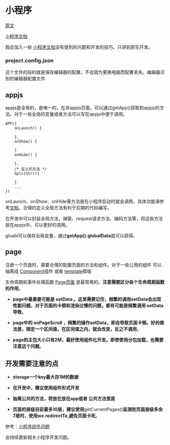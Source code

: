 # 小程序

[原文](https://github.com/HerryLo/Record/blob/master/other/%E5%B0%8F%E7%A8%8B%E5%BA%8F%E5%BC%80%E5%8F%91.md)

[小程序文档](http://developers.weixin.qq.com/miniprogram/dev/)

我会加入一些 [小程序文档](http://developers.weixin.qq.com/miniprogram/dev/)没有提到的问题和开发的技巧。只讲到原生开发。

### project.config.json

这个文件的目的就是保存编辑器的配置，不会因为更换电脑而配置丢失。编辑器识别的编辑器配置文件

## appjs

appjs是全局的，是唯一的，在非appjs页面，可以通过getApp()获取到appjs的方法。对于一些全局的变量或者方法可以写在appjs中便于调用。

```
APP({
    onLaunch() {

    },
    onShow() {

    }
    onHide() {

    },
    /* 定义的方法 */
    SplitStr(){

    }
    ...
})
```
onLaunch、onShow、onHide等方法是在小程序启动时就会调用，具体功能课参考[文档](http://developers.weixin.qq.com/miniprogram/dev/framework/app-service/app.html)，合理的定义全局方法有利于后期的代码编写。

在开发中可以封装全局方法，弹窗、request请求方法、编码方法等，将这些方法放在appjs中，可以更好的调用。

gloabl可以保存全局变量，通过**getApp().globalData**就可以获得。

## page

注册一个页面时，需要合理的配置页面的方法和组件。对于一些公用的组件 可以 抽离成 [Component](http://developers.weixin.qq.com/miniprogram/dev/framework/custom-component/wxml-wxss.html)组件 或者 [template](http://developers.weixin.qq.com/miniprogram/dev/framework/view/wxml/template.html)模版

生命周期和事件处理函数 [Page页面](https://developers.weixin.qq.com/miniprogram/dev/framework/app-service/page.html) 是最常用的。**注意需要区分各个生命周期函数的作用**。

* **page中最重要可能是 setData 。这里需要记住，频繁的调用setData会出现性能问题，对于页面的卡顿和渲染过慢的问题，都有可能是频繁调用 setData导致**。

* **page中的 onPageScroll ，频繁的操作setData，即会导致页面卡顿。好的做法是，限定一个区间值，在区间值之内，就会改变，反之不调用**。

* **page的主包大小只有2M，最好使用组件化开发。即使使用分包加载，也需要注意这个问题**。

## 开发需要注意的点

* **storage一个key最大存1M的数据**

* **在开发中，建议使用组件形式开发**

* **抽离公共的方法，将放在放在app或者 公共方法里面**

* **页面的层级目前最多10层，建议使用**getCurrentPages()**监测到页面层级多余7层时，使用wx.redirectTo,避免页面卡死**。

参考：[小程序组件问题](https://github.com/HerryLo/Record/blob/master/other/%E5%B0%8F%E7%A8%8B%E5%BA%8F%E7%BB%84%E4%BB%B6%E9%97%AE%E9%A2%98.md)

会持续更新相关小程序开发问题。
